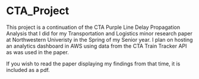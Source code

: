 # CTA_Project

This project is a continuation of the CTA Purple Line Delay Propagation Analysis that I did for my Transportation and Logistics minor research paper at Northwestern Univeristy in the Spring of my Senior year. I plan on hosting an analytics dashboard in AWS using data from the CTA Train Tracker API as was used in the paper.

If you wish to read the paper displaying my findings from that time, it is included as a pdf.
